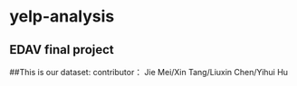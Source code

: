 # yelp-analysis 
## EDAV final project
##This is our dataset:
contributor： Jie Mei/Xin Tang/Liuxin Chen/Yihui Hu
